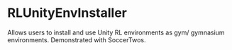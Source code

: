 # RLUnityEnvInstaller
Allows users to install and use Unity RL environments as gym/ gymnasium environments. Demonstrated with SoccerTwos.
